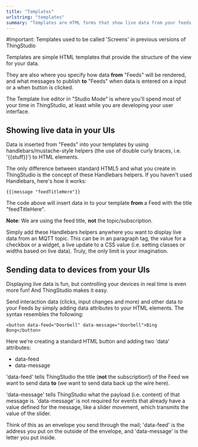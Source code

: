 ```yaml
---
title: "Templates"
urlstring: "templates"
summary: "Templates are HTML forms that show live data from your feeds NOTE: 'Screens' are now Templates!"
---
```


#Important: Templates used to be called 'Screens' in previous versions of ThingStudio

Templates are simple HTML templates that provide the structure of the view for your data.

They are also where you specify how data **from** "Feeds" will be rendered, and what messages to publish **to** "Feeds" when data is entered on a input or a when button is clicked.

 The Template live editor in "Studio Mode" is where you'll spend most of your time in ThingStudio, at least while you are developing your user interface. 



## Showing live data in your UIs

Data is inserted from "Feeds" into your templates by using handlebars/mustache-style helpers (the use of double curly braces, i.e. '{{stuff}}') to HTML elements.

The only difference between standard HTML5 and what you create in ThingStudio is the concept of these Handlebars helpers. If you haven't used Handlebars, here's how it works:

    {{|message "feedTitleHere"}}

The code above will insert data in to your template **from** a Feed with the title "feedTitleHere".

**Note**: We are using the feed title, **not** the topic/subscription.

Simply add these Handlebars helpers anywhere you want to display live data from an MQTT topic. This can be in an paragraph tag, the value for a checkbox or a widget, a live update to a CSS value (i.e. setting classes or widths based on live data). Truly, the only limit is your imagination.



## Sending data to devices from your UIs

Displaying live data is fun, but controlling your devices in real time is even more fun! And ThingStudio makes it easy.

Send interaction data (clicks, input changes and more) and other data *to* your Feeds by simply adding data attributes to your HTML elements. The syntax resembles the following:

    <button data-feed="Doorbell" data-message="doorbell">Bing Bong</button>

Here we're creating a standard HTML button and adding two 'data' attributes:

* data-feed
* data-message

'data-feed' tells ThingStudio the title (**not** the subscription!) of the Feed we want to send data **to** (we want to send data back up the wire here).

'data-message' tells ThingStudio what the payload (i.e. content) of that message is. 'data-message' is not required for events that already have a value defined for the message, like a slider movement, which transmits the value of the slider.

Think of this as an envelope you send through the mail; 'data-feed' is the address you put on the outside of the envelope, and 'data-message' is the letter you put inside.

